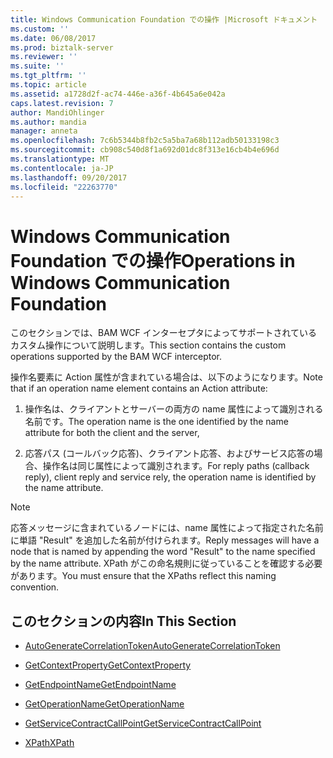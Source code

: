 ```yaml
---
title: Windows Communication Foundation での操作 |Microsoft ドキュメント
ms.custom: ''
ms.date: 06/08/2017
ms.prod: biztalk-server
ms.reviewer: ''
ms.suite: ''
ms.tgt_pltfrm: ''
ms.topic: article
ms.assetid: a1728d2f-ac74-446e-a36f-4b645a6e042a
caps.latest.revision: 7
author: MandiOhlinger
ms.author: mandia
manager: anneta
ms.openlocfilehash: 7c6b5344b8fb2c5a5ba7a68b112adb50133198c3
ms.sourcegitcommit: cb908c540d8f1a692d01dc8f313e16cb4b4e696d
ms.translationtype: MT
ms.contentlocale: ja-JP
ms.lasthandoff: 09/20/2017
ms.locfileid: "22263770"
---
```

# <a name="operations-in-windows-communication-foundation"></a><span data-ttu-id="afb01-102">Windows Communication Foundation での操作</span><span class="sxs-lookup"><span data-stu-id="afb01-102">Operations in Windows Communication Foundation</span></span>
<span data-ttu-id="afb01-103">このセクションでは、BAM WCF インターセプタによってサポートされているカスタム操作について説明します。</span><span class="sxs-lookup"><span data-stu-id="afb01-103">This section contains the custom operations supported by the BAM WCF interceptor.</span></span>  
  
 <span data-ttu-id="afb01-104">操作名要素に Action 属性が含まれている場合は、以下のようになります。</span><span class="sxs-lookup"><span data-stu-id="afb01-104">Note that if an operation name element contains an Action attribute:</span></span>  
  
1.  <span data-ttu-id="afb01-105">操作名は、クライアントとサーバーの両方の name 属性によって識別される名前です。</span><span class="sxs-lookup"><span data-stu-id="afb01-105">The operation name is the one identified by the name attribute for both the client and the server,</span></span>  
  
2.  <span data-ttu-id="afb01-106">応答パス (コールバック応答)、クライアント応答、およびサービス応答の場合、操作名は同じ属性によって識別されます。</span><span class="sxs-lookup"><span data-stu-id="afb01-106">For reply paths (callback reply), client reply and service rely, the operation name is identified by the name attribute.</span></span>  
  
> [!NOTE]
>  <span data-ttu-id="afb01-107">応答メッセージに含まれているノードには、name 属性によって指定された名前に単語 "Result" を追加した名前が付けられます。</span><span class="sxs-lookup"><span data-stu-id="afb01-107">Reply messages will have a node that is named by appending the word "Result" to the name specified by the name attribute.</span></span> <span data-ttu-id="afb01-108">XPath がこの命名規則に従っていることを確認する必要があります。</span><span class="sxs-lookup"><span data-stu-id="afb01-108">You must ensure that the XPaths reflect this naming convention.</span></span>  
  
## <a name="in-this-section"></a><span data-ttu-id="afb01-109">このセクションの内容</span><span class="sxs-lookup"><span data-stu-id="afb01-109">In This Section</span></span>  
  
-   [<span data-ttu-id="afb01-110">AutoGenerateCorrelationToken</span><span class="sxs-lookup"><span data-stu-id="afb01-110">AutoGenerateCorrelationToken</span></span>](../core/autogeneratecorrelationtoken.md)  
  
-   [<span data-ttu-id="afb01-111">GetContextProperty</span><span class="sxs-lookup"><span data-stu-id="afb01-111">GetContextProperty</span></span>](../core/getcontextproperty1.md)  
  
-   [<span data-ttu-id="afb01-112">GetEndpointName</span><span class="sxs-lookup"><span data-stu-id="afb01-112">GetEndpointName</span></span>](../core/getendpointname.md)  
  
-   [<span data-ttu-id="afb01-113">GetOperationName</span><span class="sxs-lookup"><span data-stu-id="afb01-113">GetOperationName</span></span>](../core/getoperationname.md)  
  
-   [<span data-ttu-id="afb01-114">GetServiceContractCallPoint</span><span class="sxs-lookup"><span data-stu-id="afb01-114">GetServiceContractCallPoint</span></span>](../core/getservicecontractcallpoint.md)  
  
-   [<span data-ttu-id="afb01-115">XPath</span><span class="sxs-lookup"><span data-stu-id="afb01-115">XPath</span></span>](../core/xpath.md)